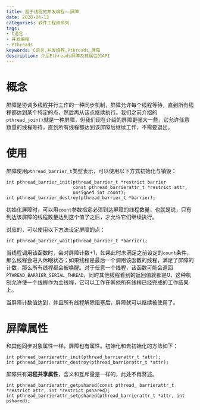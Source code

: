 ```yaml
---
title: 基于线程的并发编程——屏障
date: 2020-04-13
categories: 软件工程师系列
tags:
- C语言
- 并发编程
- Pthreads
keywords: C语言,并发编程,Pthreads,屏障
description: 介绍Pthreads屏障及其属性的API
---
```


# 概念

屏障是协调多线程并行工作的一种同步机制，屏障允许每个线程等待，直到所有线程都达到某个特定的点，然后再从该点继续执行。我们之前介绍的`pthread_join()`就是一种屏障，但我们现在介绍的屏障更强大一些，它允许任意数量的线程等待，直到所有线程都达到该屏障后继续工作，不需要退出。

# 使用

屏障使用`pthread_barrier_t`类型表示，可以使用以下方式初始化与销毁：
```
int pthread_barrier_init(pthread_barrier_t *restrict barrier
                         const pthread_barrierattr_t *restrict attr,
                         unsigned int count);
int pthread_barrier_destroy(pthread_barrier_t *barrier);
```

初始化屏障时，可以用`count`参数指定必须到达屏障的线程数量，也就是说，只有到达该屏障的线程数量达到这个值了之后，才允许它们继续执行。

对应的，可以使用以下方法设定屏障的点：
```
int pthread_barrier_wait(pthread_barrier_t *barrier);
```
当线程调用该函数时，会对屏障计数+1，如果此时未满足之前设定的`count`条件，那么线程会进入休眠状态；如果线程是最后一个调用该函数的线程，满足了屏障的计数，那么所有线程都会被唤醒。对于任意一个线程，该函数可能会返回`PTHREAD_BARRIER_SERIAL_THREAD`，同时其他线程看到的返回值就都是0，这种机制允许使一个线程作为主线程，它可以工作在其他所有线程已经完成的工作结果上。

当屏障计数值达到，并且所有线程解除阻塞后，屏障就可以继续被使用了。

# 屏障属性

和其他同步对象属性一样，屏障也有属性。初始化和去初始化的方法如下：
```
int pthread_barrierattr_init(pthread_barrierattr_t *attr);
int pthread_barrierattr_destroy(pthread_barrierattr_t *attr);
```

屏障只有**进程共享属性**，含义和互斥量是一样的，此处不再赘述。
```
int pthread_barrierattr_getpshared(const pthread_ barrierattr_t *restrict attr, int *restrict pshared);
int pthread_barrierattr_setpshared(pthread_barrierattr_t *attr, int pshared);
```

